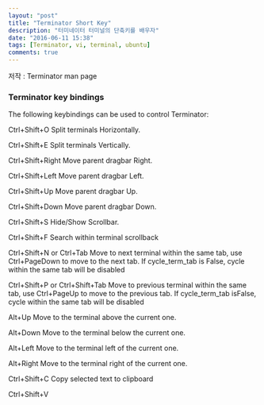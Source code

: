 ```yaml
---
layout: "post"
title: "Terminator Short Key"
description: "터미네이터 터미널의 단축키를 배우자"
date: "2016-06-11 15:38"
tags: [Terminator, vi, terminal, ubuntu]
comments: true
---
```


저작 : Terminator man page

### Terminator key bindings

The following keybindings can be used to control Terminator:

Ctrl+Shift+O
Split terminals Horizontally.

Ctrl+Shift+E
Split terminals Vertically.

Ctrl+Shift+Right
Move parent dragbar Right.

Ctrl+Shift+Left
Move parent dragbar Left.

Ctrl+Shift+Up
Move parent dragbar Up.

Ctrl+Shift+Down
Move parent dragbar Down.

Ctrl+Shift+S
Hide/Show Scrollbar.

Ctrl+Shift+F
Search within terminal scrollback

Ctrl+Shift+N or Ctrl+Tab
Move to next terminal within the same tab, use Ctrl+PageDown to move to the next tab. If cycle_term_tab is False, cycle within the same tab will be disabled

Ctrl+Shift+P or Ctrl+Shift+Tab
Move to previous terminal within the same tab, use Ctrl+PageUp to move to the previous tab. If cycle_term_tab isFalse, cycle within the same tab will be disabled

Alt+Up
Move to the terminal above the current one.

Alt+Down
Move to the terminal below the current one.

Alt+Left
Move to the terminal left of the current one.

Alt+Right
Move to the terminal right of the current one.

Ctrl+Shift+C
Copy selected text to clipboard

Ctrl+Shift+V
